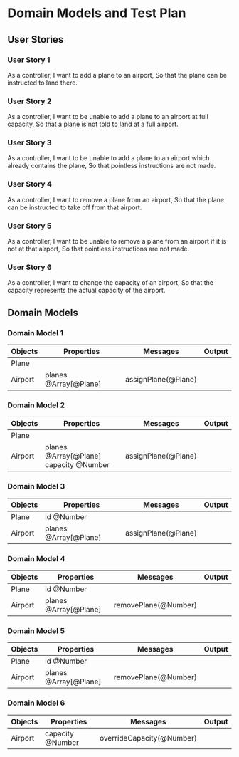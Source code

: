# Domain Models and Test Plan

## User Stories

### User Story 1
As a controller,
I want to add a plane to an airport,
So that the plane can be instructed to land there.

### User Story 2
As a controller,
I want to be unable to add a plane to an airport at full capacity,
So that a plane is not told to land at a full airport.

### User Story 3
As a controller,
I want to be unable to add a plane to an airport which already contains the plane,
So that pointless instructions are not made.

### User Story 4
As a controller,
I want to remove a plane from an airport,
So that the plane can be instructed to take off from that airport.

### User Story 5
As a controller,
I want to be unable to remove a plane from an airport if it is not at that airport,
So that pointless instructions are not made.

### User Story 6
As a controller,
I want to change the capacity of an airport,
So that the capacity represents the actual capacity of the airport.

## Domain Models

### Domain Model 1
| Objects | Properties            | Messages            | Output |
| ------- | --------------------- | ------------------- | ------ |
| Plane   |                       |                     |        |
| Airport | planes @Array[@Plane] | assignPlane(@Plane) |        |

### Domain Model 2
| Objects | Properties                                | Messages            | Output |
| ------- | ----------------------------------------- | ------------------- | ------ |
| Plane   |                                           |                     |        |
| Airport | planes @Array[@Plane]<br>capacity @Number | assignPlane(@Plane) |        |

### Domain Model 3
| Objects | Properties            | Messages            | Output |
| ------- | --------------------- | ------------------- | ------ |
| Plane   | id @Number            |                     |        |
| Airport | planes @Array[@Plane] | assignPlane(@Plane) |        |

### Domain Model 4
| Objects | Properties            | Messages             | Output |
| ------- | --------------------- | -------------------- | ------ |
| Plane   | id @Number            |                      |        |
| Airport | planes @Array[@Plane] | removePlane(@Number) |        |

### Domain Model 5
| Objects | Properties            | Messages             | Output |
| ------- | --------------------- | -------------------- | ------ |
| Plane   | id @Number            |                      |        |
| Airport | planes @Array[@Plane] | removePlane(@Number) |        |

### Domain Model 6
| Objects | Properties       | Messages                  | Output |
| ------- | ---------------- | ------------------------- | ------ |
| Airport | capacity @Number | overrideCapacity(@Number) |        |